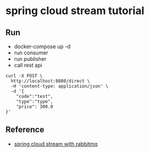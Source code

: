 # spring cloud stream tutorial

## Run

* docker-compose up -d
* run consumer
* run publisher
* call rest api
```$xslt
curl -X POST \
  http://localhost:8080/direct \
  -H 'content-type: application/json' \
  -d '{
	"code":"test",
	"type":"type",
	"price": 300.0
}'
```
## Reference

- [spring cloud stream with rabbitmq](https://medium.com/@odysseymoon/spring-cloud-stream-with-rabbitmq-c273ed9a79b)